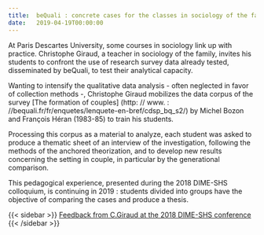 ```yaml
---
title:  beQuali : concrete cases for the classes in sociology of the family
date:   2019-04-19T00:00:00
---
```


At Paris Descartes University, some courses in sociology link up with practice. Christophe Giraud, a teacher in sociology of the family, invites his students to confront the use of research survey data already tested, disseminated by beQuali, to test their analytical capacity.

Wanting to intensify the qualitative data analysis - often neglected in favor of collection methods -, Christophe Giraud mobilizes the data corpus of the survey [The formation of couples] (http: // www. : //bequali.fr/fr/enquetes/lenquete-en-bref/cdsp_bq_s2/) by Michel Bozon and François Héran (1983-85) to train his students.

Processing this corpus as a material to analyze, each student was asked to produce a thematic sheet of an interview of the investigation, following the methods of the anchored theorization, and to develop new results concerning the setting in couple, in particular by the generational comparison.

This pedagogical experience, presented during the 2018 DIME-SHS colloquium, is continuing in 2019 : students divided into groups have the objective of comparing the cases and produce a thesis.

{{< sidebar >}}
[Feedback from C.Giraud at the 2018 DIME-SHS conference](https://bequali.fr/media/ckeditor/uploads/2019/02/13/colloque_dime_pres_cgiraud_gaj68zk.pdf)
{{< /sidebar >}}
